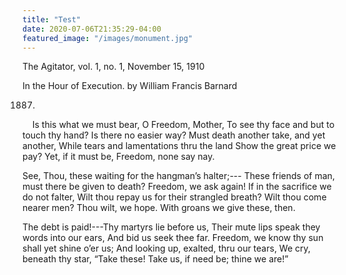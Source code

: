 ```yaml
---
title: "Test"
date: 2020-07-06T21:35:29-04:00
featured_image: "/images/monument.jpg"
---
```



The Agitator, vol. 1, no. 1, November 15, 1910

In the Hour of Execution.
by William Francis Barnard

1887.
&nbsp;&nbsp;&nbsp;
Is this what we must bear, O Freedom, Mother,
   To see thy face and but to touch thy hand?
      Is there no easier way?
Must death another take, and yet another,
   While tears and lamentations thru the land
      Show the great price we pay?
Yet, if it must be, Freedom, none say nay.

See, Thou, these waiting for the hangman’s halter;---
   These friends of man, must there be given to death?
      Freedom, we ask again!
If in the sacrifice we do not falter,
   Wilt thou repay us for their strangled breath?
      Wilt thou come nearer men?
Thou wilt, we hope. With groans we give these, then.

The debt is paid!---Thy martyrs lie before us,
   Their mute lips speak they words into our ears,
      And bid us seek thee far.
Freedom, we know thy sun shall yet shine o’er us;
   And looking up, exalted, thru our tears,
      We cry, beneath thy star,
“Take these! Take us, if need be; thine we are!”

